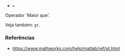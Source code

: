 * `>`

Operador 'Maior que'.

Veja também: `gt`.

### Referências

* https://www.mathworks.com/help/matlab/ref/gt.html
